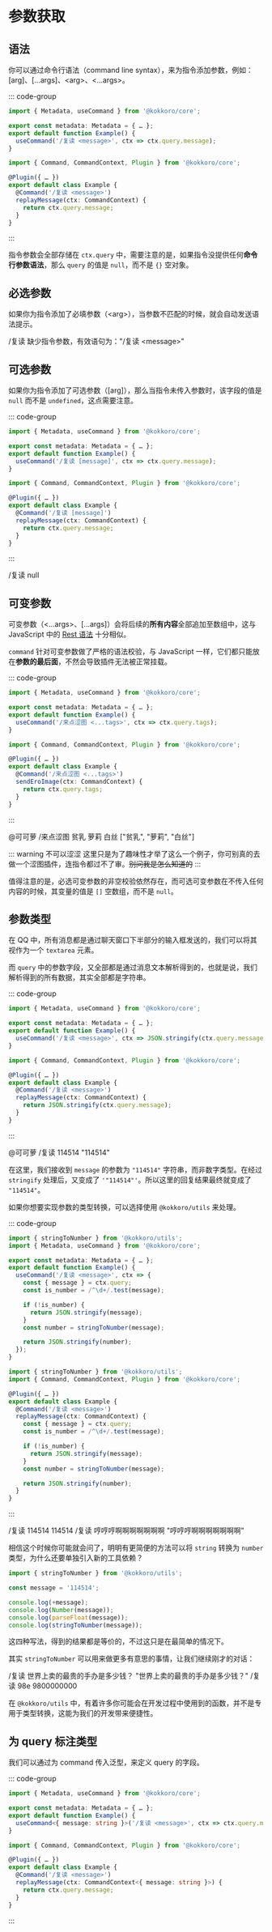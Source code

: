 # 参数获取

## 语法

你可以通过命令行语法（command line syntax），来为指令添加参数，例如：[arg]、[...args]、&lt;arg>、&lt;...args>。

::: code-group

```typescript [Hook] {5}
import { Metadata, useCommand } from '@kokkoro/core';

export const metadata: Metadata = { … };
export default function Example() {
  useCommand('/复读 <message>', ctx => ctx.query.message);
}
```

```typescript [Decorator] {5}
import { Command, CommandContext, Plugin } from '@kokkoro/core';

@Plugin({ … })
export default class Example {
  @Command('/复读 <message>')
  replayMessage(ctx: CommandContext) {
    return ctx.query.message;
  }
}
```

:::

指令参数会全部存储在 `ctx.query` 中，需要注意的是，如果指令没提供任何**命令行参数语法**，那么 `query` 的值是 `null`，而不是 `{}` 空对象。

## 必选参数

如果你为指令添加了必填参数（&lt;arg>），当参数不匹配的时候，就会自动发送语法提示。

<ChatPanel>
  <ChatMessage qq="2225151531" nickname="Yuki" at="可可萝">/复读</ChatMessage>
  <ChatMessage qq="2854205915" nickname="可可萝">缺少指令参数，有效语句为："/复读 &lt;message>"</ChatMessage>
</ChatPanel>

## 可选参数

如果你为指令添加了可选参数（[arg]），那么当指令未传入参数时，该字段的值是 `null` 而不是 `undefined`，这点需要注意。

::: code-group

```typescript [Hook] {5}
import { Metadata, useCommand } from '@kokkoro/core';

export const metadata: Metadata = { … };
export default function Example() {
  useCommand('/复读 [message]', ctx => ctx.query.message);
}
```

```typescript [Decorator] {5}
import { Command, CommandContext, Plugin } from '@kokkoro/core';

@Plugin({ … })
export default class Example {
  @Command('/复读 [message]')
  replayMessage(ctx: CommandContext) {
    return ctx.query.message;
  }
}
```

:::

<ChatPanel>
  <ChatMessage qq="2225151531" nickname="Yuki" at="可可萝">/复读</ChatMessage>
  <ChatMessage qq="2854205915" nickname="可可萝">null</ChatMessage>
</ChatPanel>

## 可变参数

可变参数（&lt;...args>、[...args]）会将后续的**所有内容**全部追加至数组中，这与 JavaScript 中的 [Rest 语法](https://zh.javascript.info/rest-parameters-spread) 十分相似。

`command` 针对可变参数做了严格的语法校验，与 JavaScript 一样，它们都只能放在**参数的最后面**，不然会导致插件无法被正常挂载。

::: code-group

```typescript [Hook] {5}
import { Metadata, useCommand } from '@kokkoro/core';

export const metadata: Metadata = { … };
export default function Example() {
  useCommand('/来点涩图 <...tags>', ctx => ctx.query.tags);
}
```

```typescript [Decorator] {5}
import { Command, CommandContext, Plugin } from '@kokkoro/core';

@Plugin({ … })
export default class Example {
  @Command('/来点涩图 <...tags>')
  sendEroImage(ctx: CommandContext) {
    return ctx.query.tags;
  }
}
```

:::

<ChatPanel>
  <ChatMessage qq="2225151531" nickname="Yuki">@可可萝 /来点涩图 贫乳 萝莉 白丝</ChatMessage>
  <ChatMessage qq="2854205915" nickname="可可萝">["贫乳", "萝莉", "白丝"]</ChatMessage>
</ChatPanel>

::: warning 不可以涩涩
这里只是为了趣味性才举了这么一个例子，你可别真的去做一个涩图插件，连指令都过不了审。~~别问我是怎么知道的~~
:::

值得注意的是，必选可变参数的非空校验依然存在，而可选可变参数在不传入任何内容的时候，其变量的值是 `[]` 空数组，而不是 `null`。

## 参数类型

在 QQ 中，所有消息都是通过聊天窗口下半部分的输入框发送的，我们可以将其视作为一个 `textarea` 元素。

而 `query` 中的参数字段，又全部都是通过消息文本解析得到的，也就是说，我们解析得到的所有数据，其实全部都是字符串。

::: code-group

```typescript [Hook] {5}
import { Metadata, useCommand } from '@kokkoro/core';

export const metadata: Metadata = { … };
export default function Example() {
  useCommand('/复读 <message>', ctx => JSON.stringify(ctx.query.message));
}
```

```typescript [Decorator] {7}
import { Command, CommandContext, Plugin } from '@kokkoro/core';

@Plugin({ … })
export default class Example {
  @Command('/复读 <message>')
  replayMessage(ctx: CommandContext) {
    return JSON.stringify(ctx.query.message);
  }
}
```

:::

<ChatPanel>
  <ChatMessage qq="2225151531" nickname="Yuki">@可可萝 /复读 114514</ChatMessage>
  <ChatMessage qq="2854205915" nickname="可可萝">"114514"</ChatMessage>
</ChatPanel>

在这里，我们接收到 `message` 的参数为 `"114514"` 字符串，而非数字类型。在经过 `stringify` 处理后，又变成了 `'"114514"'`。所以这里的回复结果最终就变成了 `"114514"`。

如果你想要实现参数的类型转换，可以选择使用 `@kokkoro/utils` 来处理。

::: code-group

```typescript [Hook] {1,13}
import { stringToNumber } from '@kokkoro/utils';
import { Metadata, useCommand } from '@kokkoro/core';

export const metadata: Metadata = { … };
export default function Example() {
  useCommand('/复读 <message>', ctx => {
    const { message } = ctx.query;
    const is_number = /^\d+/.test(message);

    if (!is_number) {
      return JSON.stringify(message);
    }
    const number = stringToNumber(message);

    return JSON.stringify(number);
  });
}
```

```typescript [Decorator] {1,14}
import { stringToNumber } from '@kokkoro/utils';
import { Command, CommandContext, Plugin } from '@kokkoro/core';

@Plugin({ … })
export default class Example {
  @Command('/复读 <message>')
  replayMessage(ctx: CommandContext) {
    const { message } = ctx.query;
    const is_number = /^\d+/.test(message);

    if (!is_number) {
      return JSON.stringify(message);
    }
    const number = stringToNumber(message);

    return JSON.stringify(number);
  }
}
```

:::

<ChatPanel>
  <ChatMessage qq="2225151531" nickname="Yuki" at="可可萝">/复读 114514</ChatMessage>
  <ChatMessage qq="2854205915" nickname="可可萝">114514</ChatMessage>
  <ChatMessage qq="2225151531" nickname="Yuki" at="可可萝">/复读 哼哼哼啊啊啊啊啊啊啊</ChatMessage>
  <ChatMessage qq="2854205915" nickname="可可萝">"哼哼哼啊啊啊啊啊啊啊"</ChatMessage>
</ChatPanel>

相信这个时候你可能就会问了，明明有更简便的方法可以将 `string` 转换为 `number` 类型，为什么还要单独引入新的工具依赖？

```javascript
import { stringToNumber } from '@kokkoro/utils';

const message = '114514';

console.log(+message);
console.log(Number(message));
console.log(parseFloat(message));
console.log(stringToNumber(message));
```

这四种写法，得到的结果都是等价的，不过这只是在最简单的情况下。

其实 `stringToNumber` 可以用来做更多有意思的事情，让我们继续刚才的对话：

<ChatPanel>
  <ChatMessage qq="2225151531" nickname="Yuki" at="可可萝">/复读 世界上卖的最贵的手办是多少钱？</ChatMessage>
  <ChatMessage qq="2854205915" nickname="可可萝">"世界上卖的最贵的手办是多少钱？"</ChatMessage>
  <ChatMessage qq="2225151531" nickname="Yuki" at="可可萝">/复读 98e</ChatMessage>
  <ChatMessage qq="2854205915" nickname="可可萝">9800000000</ChatMessage>
</ChatPanel>

在 `@kokkoro/utils` 中，有着许多你可能会在开发过程中使用到的函数，并不是专用于类型转换，这能为我们的开发带来便捷性。

## 为 query 标注类型

我们可以通过为 command 传入泛型，来定义 query 的字段。

::: code-group

```typescript [Hook] {5}
import { Metadata, useCommand } from '@kokkoro/core';

export const metadata: Metadata = { … };
export default function Example() {
  useCommand<{ message: string }>('/复读 <message>', ctx => ctx.query.message);
}
```

```typescript [Decorator] {6}
import { Command, CommandContext, Plugin } from '@kokkoro/core';

@Plugin({ … })
export default class Example {
  @Command('/复读 <message>')
  replayMessage(ctx: CommandContext<{ message: string }>) {
    return ctx.query.message;
  }
}
```

:::
